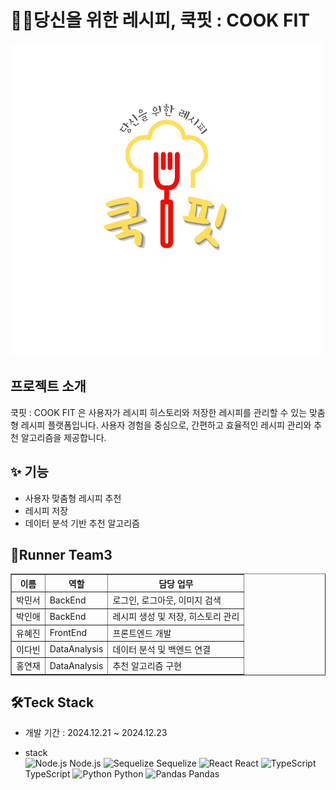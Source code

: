 # 👩‍🍳당신을 위한 레시피, 쿡핏 : COOK FIT
<img src="./logo.png"/>

## 프로젝트 소개

쿡핏 : COOK FIT 은 사용자가  레시피 히스토리와 저장한 레시피를 관리할 수 있는 맞춤형 레시피 플랫폼입니다.
사용자 경험을 중심으로, 간편하고 효율적인 레시피 관리와 추천 알고리즘을 제공합니다.

## ✨ 기능
- 사용자 맞춤형 레시피 추천
- 레시피 저장
- 데이터 분석 기반 추천 알고리즘

## 👥Runner Team3
<table border="1">
  <tr>
    <th>이름</th>
    <th>역할</th>
    <th>담당 업무</th>
  </tr>
  <tr>
    <td>박민서</td>
    <td>BackEnd</td>
    <td>로그인, 로그아웃, 이미지 검색</td>
  </tr>
  <tr>
    <td>박인애</td>
    <td>BackEnd</td>
    <td>레시피 생성 및 저장, 히스토리 관리</td>
  </tr>
  <tr>
    <td>유혜진</td>
    <td>FrontEnd</td>
    <td>프론트엔드 개발</td>
  </tr>
  <tr>
    <td>이다빈</td>
    <td>DataAnalysis</td>
    <td>데이터 분석 및 백엔드 연결</td>
  </tr>
  <tr>
    <td>홍연재</td>
    <td>DataAnalysis</td>
    <td>추천 알고리즘 구현</td>
  </tr>
</table>


## 🛠️Teck Stack
- 개발 기간 : 2024.12.21 ~ 2024.12.23

- stack <br> 
![Node.js](https://img.shields.io/badge/Node.js-339933?style=for-the-badge&logo=Node.js&logoColor=white) Node.js
![Sequelize](https://img.shields.io/badge/Sequelize-52B0E7?style=for-the-badge&logo=Sequelize&logoColor=white) Sequelize
![React](https://img.shields.io/badge/React-61DAFB?style=for-the-badge&logo=React&logoColor=black) React
![TypeScript](https://img.shields.io/badge/TypeScript-007ACC?style=for-the-badge&logo=TypeScript&logoColor=white) TypeScript
![Python](https://img.shields.io/badge/Python-3776AB?style=for-the-badge&logo=Python&logoColor=white) Python
![Pandas](https://img.shields.io/badge/Pandas-150458?style=for-the-badge&logo=Pandas&logoColor=white) Pandas
